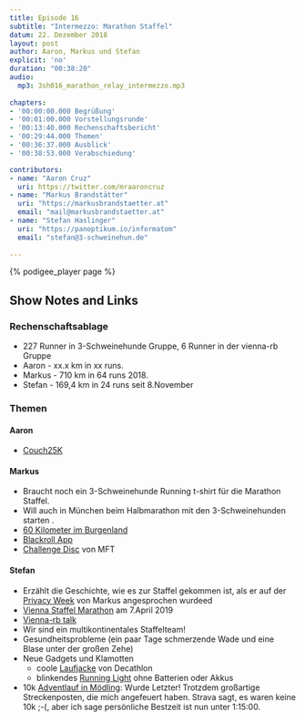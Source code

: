 ```yaml
---
title: Episode 16
subtitle: "Intermezzo: Marathon Staffel"
datum: 22. Dezember 2018
layout: post
author: Aaron, Markus und Stefan
explicit: 'no'
duration: "00:38:20"
audio:
  mp3: 3sh016_marathon_relay_intermezzo.mp3
  
chapters:
- '00:00:00.000 Begrüßung'
- '00:01:00.000 Vorstellungsrunde'
- '00:13:40.000 Rechenschaftsbericht'
- '00:29:44.000 Themen'
- '00:36:37.000 Ausblick'
- '00:38:53.000 Verabschiedung'

contributors:
- name: "Aaron Cruz"
  uri: https://twitter.com/mraaroncruz
- name: "Markus Brandstätter"
  uri: "https://markusbrandstaetter.at"
  email: "mail@markusbrandstaetter.at"
- name: "Stefan Haslinger"
  uri: "https://panoptikum.io/informatom"
  email: "stefan@3-schweinehun.de"
  
---
```


{% podigee_player page %}

## Show Notes and Links

### Rechenschaftsablage

* 227 Runner in 3-Schweinehunde Gruppe, 6 Runner in der vienna-rb Gruppe
* Aaron - xx.x km in xx runs.
* Markus - 710 km in 64 runs 2018.
* Stefan - 169,4 km in 24 runs seit 8.November


### Themen

#### Aaron

* [Couch25K](http://www.c25k.com/)

#### Markus

* Braucht noch ein 3-Schweinehunde Running t-shirt für die Marathon Staffel.
* Will auch in München beim Halbmarathon mit den 3-Schweinehunden starten .
* [60 Kilometer im Burgenland](https://www.24stundenburgenland.com)
* [Blackroll App](https://www.blackroll.com/de/blackroll-app)
* [Challenge Disc](https://www.mft-company.com/challenge-disc-2-0-das-upgrade-fur-jeden-laufer-zu-hause/) 
  von MFT

#### Stefan

* Erzählt die Geschichte, wie es zur Staffel gekommen ist, als er auf der 
  [Privacy Week](https://privacyweek.at/) von Markus angesprochen wurdeed 
* [Vienna Staffel Marathon](https://www.vienna-marathon.com/?surl=2e2a7a2e57d1578bf33a559b20c463f6#goto-relay) 
  am 7.April 2019
* [Vienna-rb talk](https://www.informatom.com/presentations/tracker/#1)
* Wir sind ein multikontinentales Staffelteam!
* Gesundheitsprobleme (ein paar Tage schmerzende Wade und eine Blase unter der 
  großen Zehe)
* Neue Gadgets und Klamotten
  * coole [Laufjacke](https://www.decathlon.at/laufjacke-kiprun-evolutiv-gelb-id_8394821.html) 
    von Decathlon
  * blinkendes [Running Light](https://www.decathlon.at/lauflicht-autonom-id_8501574.html) 
    ohne Batterien oder Akkus
* 10k [Adventlauf in Mödling](http://www.altstadtadventlauf.at/): Wurde Letzter! 
  Trotzdem großartige Streckenposten, die mich angefeuert haben. 
  Strava sagt, es waren keine 10k ;-(, aber ich sage persönliche Bestzeit ist 
  nun unter 1:15:00.